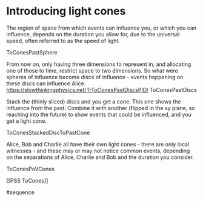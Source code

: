 # Introducing light cones
The region of space from which events can influence you, or which you can influence, depends on the duration you allow for, due to the universal speed, often referred to as the speed of light.

ToConesPastSphere

From now on, only having three dimensions to represent in, and allocating one of those to time, restrict space to two dimensions. So what were spheres of influence become discs of influence - events happening on these discs can influence Alice.
https://slowthinkingphysics.net/TrToConesPastDiscsPID/
ToConesPastDiscs

Stack the (thinly sliced) discs and you get a cone. This one shows the influence from the past: Combine it with another (flipped in the xy plane, so reaching into the future) to show events that could be influenced, and you get a light cone.

ToConesStackedDiscToPastCone

Alice, Bob and Charlie all have their own light cones - there are only local witnesses - and these may or may not notice common events, depending on the separations of Alice, Charlie and Bob and the duration you consider.

ToConesPoVCones

[[PSS ToCones]]

#sequence